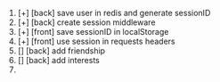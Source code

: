 1) [+] [back] save user in redis and generate sessionID 
2) [+] [back] create session middleware
3) [+] [front] save sessionID in localStorage 
4) [+] [front] use session in requests headers
5) [] [back] add friendship
6) [] [back] add interests
7) 
